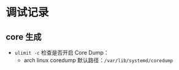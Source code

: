 # 调试记录

## core 生成

- `ulimit -c` 检查是否开启 Core Dump：
  - arch linux coredump 默认路径：`/var/lib/systemd/coredump`
